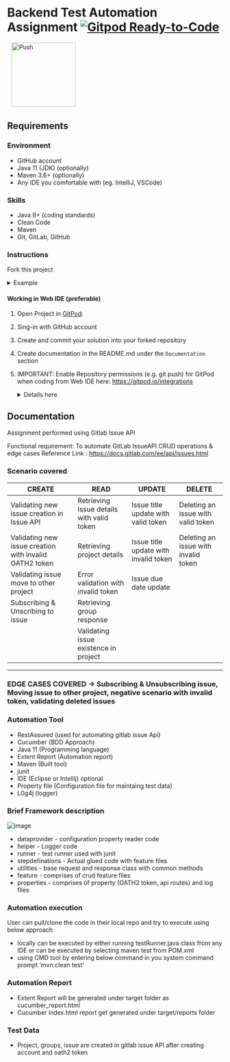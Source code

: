 # Backend Test Automation Assignment [![Gitpod Ready-to-Code](https://img.shields.io/badge/Gitpod-ready--to--code-blue?logo=gitpod)](https://gitpod.io/from-referrer/)

<a href="https://gitpod.io/from-referrer/" style="padding: 10px;">
    <img src="https://gitpod.io/button/open-in-gitpod.svg" width="150" alt="Push">
</a>

## Requirements
### Environment
* GitHub account
* Java 11 (JDK) (optionally)
* Maven 3.6+ (optionally)
* Any IDE you comfortable with (eg. IntelliJ, VSCode)

### Skills
* Java 8+ (coding standards)
* Clean Code
* Maven
* Git, GitLab, GitHub

### Instructions
Fork this project
<details>
<summary>Example</summary>

   ![img.png](doc/img/01_fork_project.png)
</details>

#### Working in Web IDE (preferable)

1. Open Project in [GitPod](https://gitpod.io/from-referrer/):
2. Sing-in with GitHub account
3. Create and commit your solution into your forked repository
4. Create documentation in the README.md under the `Documentation` section
5. IMPORTANT: Enable Repository permissions (e.g. git push) for GitPod when coding from Web IDE here:
   https://gitpod.io/integrations
   <details>
   <summary>Details here</summary>

   Edit permission for GitHub:

   ![img.png](doc/img/02_integration_providers.png)

   ![img.png](doc/img/02_enable_repo_permissions.png)
   </details>

## Documentation
Assignment performed using Gitlab Issue API

Functional requirement: To automate GitLab IssueAPI CRUD operations & edge cases
Reference Link : https://docs.gitlab.com/ee/api/issues.html

### Scenario covered

|    CREATE | READ | UPDATE | DELETE |
|-----------|------|--------|--------|
Validating new issue creation in Issue API | Retrieving Issue details with valid token |Issue title update with valid token |Deleting an issue with valid token
Validating new issue creation with invalid OATH2 token |Retrieving project details | Issue title update with invalid token |Deleting an issue with invalid token
Validating issue move to other project |Error validation with invalid token |Issue due date update 
Subscribing & Unscribing to issue |Retrieving group response 
| |Validating issue existence in project
--------------------------------------

###  EDGE CASES COVERED -> Subscribing & Unsubscribing issue, Moving issue to other project, negative scenario with invalid token, validating deleted issues

### Automation Tool 
* RestAssured (used for automating gitlab issue Api)
* Cucumber (BDD Approach)
* Java 11 (Programming language)
* Extent Report (Automation report)
* Maven (Built tool)
* junit
* IDE (Eclipse or Intellij) optional
* Property file (Configuration file for maintaing test data)
* L0g4j (logger)

### Brief Framework description

![image](https://github.com/Ishuvir2302/abn-qa-backend-assingment/assets/135347516/064a633e-0c03-4b1a-a53b-82a6d8fd39a9)

* dataprovider - configuration property reader code
* helper - Logger code 
* runner - test runner used with junit
* stepdefinations - Actual glued code with feature files
* utilities - base request and response class with common methods
* feature - comprises of crud feature files
* properties - comprises of property (OATH2 token, api routes) and log files

### Automation execution  
User can pull/clone the code in their local repo and try to execute using below approach 

* locally can be executed by either running testRunner.java class from any IDE or can be executed by selecting maven test from POM.xml
* using CMD tool by entering below command in you system command prompt 'mvn clean test'

### Automation Report
* Extent Report will be generated under target folder as cucumber_report.html
* Cucumber index.html report get generated under target/reports folder

### Test Data 
* Project, groups, issue are created in gitlab issue API after creating account and oath2 token 


